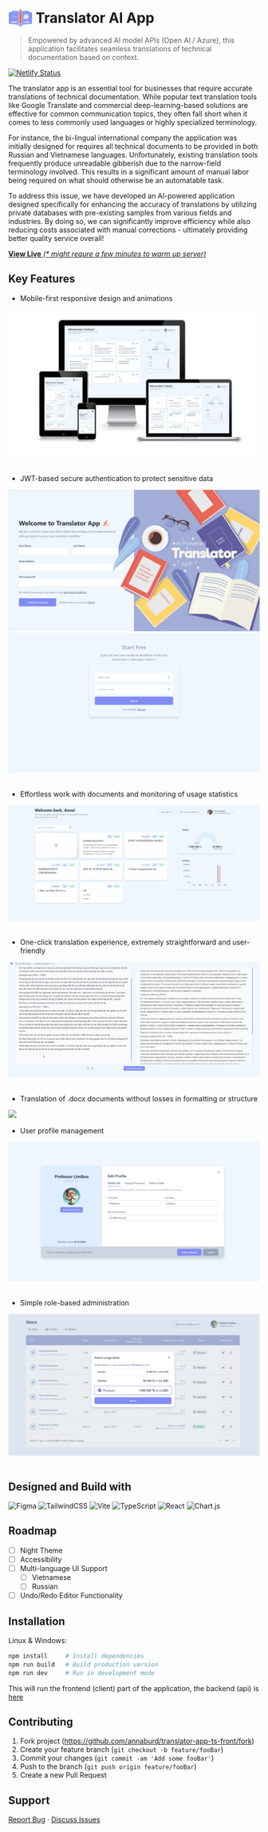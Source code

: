 # <img src="public/icon.svg" width="48" style="margin-bottom:-16px"> Translator AI App

> Empowered by advanced AI model APIs (Open AI / Azure), this application facilitates seamless translations of technical documentation based on context.

[![Netlify Status](https://api.netlify.com/api/v1/badges/09c4753f-2155-4757-8e8a-d49bb5911f72/deploy-status)](https://app.netlify.com/sites/translator-app-ts-front/deploys)

The translator app is an essential tool for businesses that require accurate translations of technical documentation. While popular text translation tools like Google Translate and commercial deep-learning-based solutions are effective for common communication topics, they often fall short when it comes to less commonly used languages or highly specialized terminology.

For instance, the bi-lingual international company the application was initially designed for requires all technical documents to be provided in both Russian and Vietnamese languages. Unfortunately, existing translation tools frequently produce unreadable gibberish due to the narrow-field terminology involved. This results in a significant amount of manual labor being required on what should otherwise be an automatable task.

To address this issue, we have developed an AI-powered application designed specifically for enhancing the accuracy of translations by utilizing private databases with pre-existing samples from various fields and industries. By doing so, we can significantly improve efficiency while also reducing costs associated with manual corrections - ultimately providing better quality service overall!

[**View Live** _(\* might requre a few minutes to warm up server)_](https://translatorai.tech/ "Translator App")

## Key Features

- Mobile-first responsive design and animations

![](preview/image-3.png)
&nbsp;

- JWT-based secure authentication to protect sensitive data

![](preview/image.png)
![](preview/image-2.png)
&nbsp;

- Effortless work with documents and monitoring of usage statistics

![](preview/Animation.gif)
&nbsp;

- One-click translation experience, extremely straightforward and user-friendly

![](preview/Animation-2.gif)
&nbsp;

- Translation of .docx documents without losses in formatting or structure

![](preview/Animation-3.gif)
&nbsp;

- User profile management

![](preview/image-6.png)
&nbsp;

- Simple role-based administration

![](preview/image-7.png)
&nbsp;

## Designed and Build with

![Figma](https://img.shields.io/badge/figma-%23F24E1E.svg?style=for-the-badge&logo=figma&logoColor=white)
![TailwindCSS](https://img.shields.io/badge/tailwindcss-%2338B2AC.svg?style=for-the-badge&logo=tailwind-css&logoColor=white)
![Vite](https://img.shields.io/badge/vite-%23646CFF.svg?style=for-the-badge&logo=vite&logoColor=white)
![TypeScript](https://img.shields.io/badge/typescript-%23007ACC.svg?style=for-the-badge&logo=typescript&logoColor=white)
![React](https://img.shields.io/badge/react-%2320232a.svg?style=for-the-badge&logo=react&logoColor=%2361DAFB)
![Chart.js](https://img.shields.io/badge/chart.js-F5788D.svg?style=for-the-badge&logo=chart.js&logoColor=white)

## Roadmap

- [ ] Night Theme
- [ ] Accessibility
- [ ] Multi-language UI Support
  - [ ] Vietnamese
  - [ ] Russian
- [ ] Undo/Redo Editor Functionality

## Installation

Linux & Windows:

```bash
npm install     # Install dependencies
npm run build   # Build production version
npm run dev     # Run in development mode
```

This will run the frontend (client) part of the application, the backend (api) is [here](https://github.com/AnnaBurd/translator-app-ts-api)

## Contributing

1. Fork project (<https://github.com/annaburd/translator-app-ts-front/fork>)
2. Create your feature branch (`git checkout -b feature/fooBar`)
3. Commit your changes (`git commit -am 'Add some fooBar'`)
4. Push to the branch (`git push origin feature/fooBar`)
5. Create a new Pull Request

## Support

<a href="https://github.com/annaburd/translator-app-ts-front/issues">Report Bug</a>
·
<a href="https://www.linkedin.com/in/anna-burdanova-b91453218/">Discuss Issues</a>

